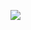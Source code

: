 [![](https://travis-ci.com/scijava/scijava-table.svg?branch=master)](https://travis-ci.com/scijava/scijava-table)

